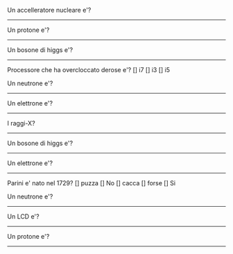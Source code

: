 
Un accelleratore nucleare e'?
__________________________________________

Un protone e'?
__________________________________________

Un bosone di higgs e'?
__________________________________________

Processore che ha overcloccato derose e'?
[] i7
[] i3
[] i5

Un neutrone e'?
__________________________________________

Un elettrone e'?
__________________________________________

I raggi-X?
__________________________________________

Un bosone di higgs e'?
__________________________________________

Un elettrone e'?
__________________________________________

Parini e' nato nel 1729?
[] puzza
[] No
[] cacca
[] forse
[] Si

Un neutrone e'?
__________________________________________

Un LCD e'?
__________________________________________

Un protone e'?
__________________________________________
